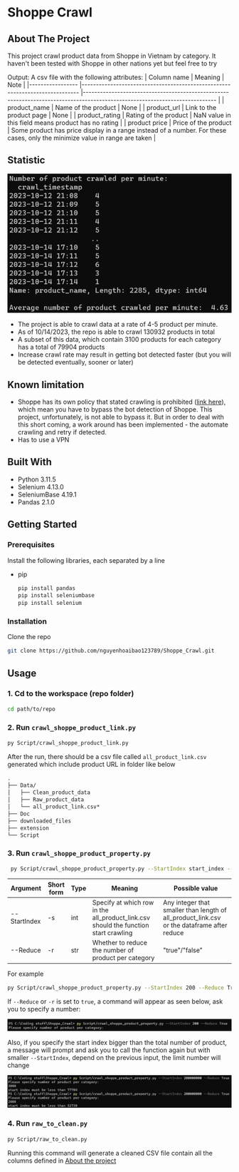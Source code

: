 # Shoppe Crawl

<!-- ABOUT THE PROJECT -->
## About The Project
This project crawl product data from Shoppe in Vietnam by category. It haven't been tested with Shoppe in other nations yet but feel free to try

Output: A csv file with the following attributes:
| Column name     	| Meaning                                                                     	| Note                                                                                                                       	|
|-----------------	|-----------------------------------------------------------------------------	|----------------------------------------------------------------------------------------------------------------------------	|
| product_name    	| Name of the product                                                         	| None                                                                                                                       	|
| product_url     	| Link to the product page                                                    	| None                                                                                                                       	|
| product_rating  	| Rating of the product                                                       	| NaN value in this field means product has no rating                                                                        	|
| product price   	| Price of the product                                                        	| Some product has price display in a range instead of a number. For these cases, only the minimize value in range are taken 	|
## Statistic
![Screenshot](Doc/Image/Crawl_rate.png)
* The project is able to crawl data at a rate of 4-5 product per minute.
* As of 10/14/2023, the repo is able to crawl 130932 products in total
* A subset of this data, which contain 3100 products for each category has a total of 79904 products
* Increase crawl rate may result in getting bot detected faster (but you will be detected eventually, sooner or later)
## Known limitation
* Shoppe has its own policy that stated crawling is prohibited ([link here](https://seller.shopee.com.my/edu/article/11438/crawling-scraping#:~:text=Crawling%20refers%20to%20the%20indexing,are%20strictly%20prohibited%20on%20Shopee.)), which mean you have to bypass the bot detection of Shoppe. This project, unfortunately, is not able to bypass it. But in order to deal with this short coming, a work around has been implemented - the automate crawling and retry if detected.
* Has to use a VPN 
## Built With

* Python 3.11.5
* Selenium 4.13.0
* SeleniumBase 4.19.1
* Pandas 2.1.0


<!-- GETTING STARTED -->
## Getting Started
### Prerequisites

Install the following libraries, each separated by a line
* pip
  ```sh
  pip install pandas
  pip install seleniumbase
  pip install selenium
  ```

### Installation

Clone the repo
   ```sh
   git clone https://github.com/nguyenhoaibao123789/Shoppe_Crawl.git
   ```


<!-- USAGE EXAMPLES -->
## Usage
### 1. Cd to the workspace (repo folder)
```sh
cd path/to/repo
```
### 2. Run ```crawl_shoppe_product_link.py```
```sh
py Script/crawl_shoppe_product_link.py
```
After the run, there should be a csv file called ```all_product_link.csv``` generated which include product URL in folder like below

    .
    ├── Data/
    │   ├── Clean_product_data
    │   ├── Raw_product_data
    │   └── all_product_link.csv*
    ├── Doc
    ├── downloaded_files
    ├── extension
    └── Script
  
### 3. Run ```crawl_shoppe_product_property.py```
```sh
 py Script/crawl_shoppe_product_property.py --StartIndex start_index --Reduce True/False
```
| Argument     	| Short form 	| Type 	| Meaning                                                                             	| Possible value                                                                             	|
|--------------	|------------	|------	|-------------------------------------------------------------------------------------	|--------------------------------------------------------------------------------------------	|
| --StartIndex 	| -s         	| int  	| Specify at which row in the all_product_link.csv should the function start crawling 	| Any integer that smaller than length of all_product_link.csv or the dataframe after reduce 	|
| --Reduce     	| -r         	| str  	| Whether to reduce the number of product per category                                	| "true"/"false"                                                                             	|

For example
```sh
py Script/crawl_shoppe_product_property.py --StartIndex 200 --Reduce True
```

If ```--Reduce``` or ```-r``` is set to ```true```, a command will appear as seen below, ask you to specify a number:

![Screenshot](Doc/Image/number_of_product_per_cate.png)

Also, if you specify the start index bigger than the total number of product, a message will prompt and ask you to call the function again but with smaller ```--StartIndex```, depend on the previous input, the limit number will change

![Screenshot](Doc/Image/start_index_fail.png)

### 4. Run ```raw_to_clean.py```
```sh
py Script/raw_to_clean.py
```
Running this command will generate a cleaned CSV file contain all the columns defined in [About the project](#about-the-project)

